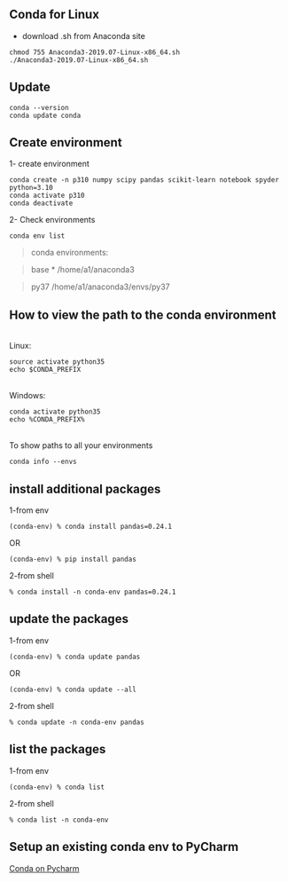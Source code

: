 ## Conda for Linux 

- download .sh from Anaconda site

```
chmod 755 Anaconda3-2019.07-Linux-x86_64.sh
./Anaconda3-2019.07-Linux-x86_64.sh
```


## Update
```
conda --version
conda update conda
```


## Create environment

1- create environment
```
conda create -n p310 numpy scipy pandas scikit-learn notebook spyder python=3.10
conda activate p310
conda deactivate
```

2- Check environments
```
conda env list
```
>conda environments:

>base                  *  /home/a1/anaconda3

>py37                     /home/a1/anaconda3/envs/py37


## How to view the path to the conda environment

</br>Linux:
```
source activate python35
echo $CONDA_PREFIX
```

</br>Windows:
```
conda activate python35
echo %CONDA_PREFIX%
```

</br>To show paths to all your environments
```
conda info --envs
```

## install additional packages

1-from env
```
(conda-env) % conda install pandas=0.24.1
```
OR
```
(conda-env) % pip install pandas
```
2-from shell
```
% conda install -n conda-env pandas=0.24.1 
```


## update the packages

1-from env
```
(conda-env) % conda update pandas
```
OR
```
(conda-env) % conda update --all
```
2-from shell
```
% conda update -n conda-env pandas
```


## list the packages 

1-from env
```
(conda-env) % conda list
```
2-from shell
```
% conda list -n conda-env
```

## Setup an existing conda env to PyCharm

[Conda on Pycharm](https://medium.com/infinity-aka-aseem/how-to-setup-pycharm-with-an-anaconda-virtual-environment-already-created-fb927bacbe61)

